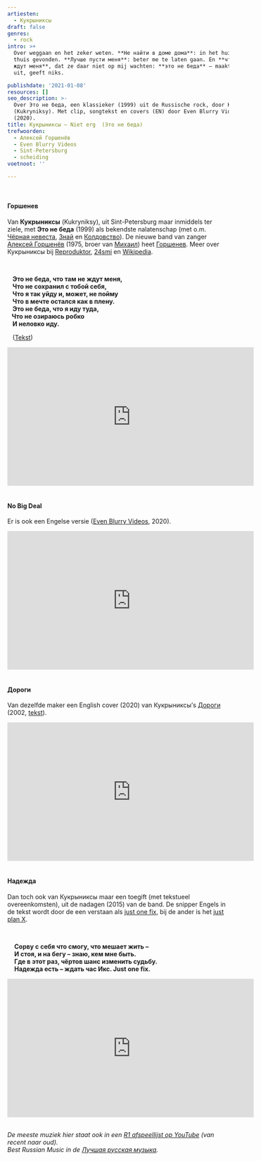 ```yaml
---
artiesten:
  - Кукрыниксы
draft: false
genres:
  - rock
intro: >+
  Over weggaan en het zeker weten. **Не найти в доме дома**: in het huis geen
  thuis gevonden. **Лучше пусти меня**: beter me te laten gaan. En **что там не
  ждут меня**, dat ze daar niet op mij wachten: **это не беда** – maakt niet
  uit, geeft niks. 

publishdate: '2021-01-08'
resources: []
seo_description: >-
  Over Это не беда, een klassieker (1999) uit de Russische rock, door Кукрыниксы
  (Kukryniksy). Met clip, songtekst en covers (EN) door Even Blurry Videos
  (2020).
title: Кукрыниксы – Niet erg  (Это не беда)
trefwoorden:
  - Алексей Горшенёв
  - Even Blurry Videos
  - Sint-Petersburg
  - scheiding
voetnoot: ''

---
```



<br/>

#### Горшенев

Van **Кукрыниксы** (Kukryniksy), uit Sint-Petersburg maar inmiddels ter ziele, met **Это не беда** (1999) als bekendste nalatenschap (met o.m. [Чёрная невеста](https://youtu.be/mzoHLGZ4bnI), [Знай](https://youtu.be/eCuNa2R6LVQ) en [Колдовство](https://youtu.be/V9DselPaUGA)). De nieuwe band van zanger [Алексей Горшенёв](https://ru.wikipedia.org/wiki/%D0%93%D0%BE%D1%80%D1%88%D0%B5%D0%BD%D1%91%D0%B2,_%D0%90%D0%BB%D0%B5%D0%BA%D1%81%D0%B5%D0%B9_%D0%AE%D1%80%D1%8C%D0%B5%D0%B2%D0%B8%D1%87) (1975, broer van [Михаил](https://ru.wikipedia.org/wiki/%D0%93%D0%BE%D1%80%D1%88%D0%B5%D0%BD%D1%91%D0%B2,_%D0%9C%D0%B8%D1%85%D0%B0%D0%B8%D0%BB_%D0%AE%D1%80%D1%8C%D0%B5%D0%B2%D0%B8%D1%87)) heet [Горшенев](https://ru.wikipedia.org/wiki/%D0%93%D0%BE%D1%80%D1%88%D0%B5%D0%BD%D0%B5%D0%B2_(%D0%B3%D1%80%D1%83%D0%BF%D0%BF%D0%B0)). Meer over Кукрыниксы bij [Reproduktor](https://reproduktor.net/gruppa-kukryniksy/), [24smi](https://24smi.org/celebrity/49989-kukryniksy.html) en [Wikipedia](https://ru.wikipedia.org/wiki/%D0%9A%D1%83%D0%BA%D1%80%D1%8B%D0%BD%D0%B8%D0%BA%D1%81%D1%8B_(%D0%B3%D1%80%D1%83%D0%BF%D0%BF%D0%B0)). 

<br/>

&nbsp; &nbsp;**Это не беда, что там не ждут меня,**<br/>&nbsp; &nbsp;**Что не сохранил с тобой себя,**<br/>&nbsp; &nbsp;**Что я так уйду и, может, не пойму**<br/>&nbsp; &nbsp;**Что в мечте остался как в плену.**<br/>&nbsp; &nbsp;**Это не беда, что я иду туда,<br/>&nbsp; &nbsp;Что не озираюсь робко**<br/>&nbsp; &nbsp;**И неловко иду.**


&nbsp; &nbsp;([Tekst](https://genius.com/Kukryniksy-doesnt-matter-lyrics))


<iframe width="560" height="315" src="https://www.youtube.com/embed/ds7J8prCXu8" frameborder="0" allow="accelerometer; autoplay; clipboard-write; encrypted-media; gyroscope; picture-in-picture" allowfullscreen></iframe>


<br/>

<br/>


#### No Big Deal

Er is ook een Engelse versie ([Even Blurry Videos](https://www.youtube.com/c/EvenBlurryVideosss/featured), 2020). 

<iframe width="560" height="315" src="https://www.youtube.com/embed/RvEZ20yZJSw" frameborder="0" allow="accelerometer; autoplay; clipboard-write; encrypted-media; gyroscope; picture-in-picture" allowfullscreen></iframe>

<br/>

<br/>


#### Дороги
Van dezelfde maker een English cover (2020) van Кукрыниксы’s [Дороги](https://youtu.be/L-hQRUSyh08) (2002, [tekst](https://reproduktor.net/gruppa-kukryniksy/dorogi/)).

<iframe width="560" height="315" src="https://www.youtube.com/embed/XWFlXThNwLY" frameborder="0" allow="accelerometer; autoplay; clipboard-write; encrypted-media; gyroscope; picture-in-picture" allowfullscreen></iframe>

<br/>
<br/>

#### Надежда

Dan toch ook van Кукрыниксы maar een toegift (met tekstueel overeenkomsten), uit de nadagen (2015) van de band. De snipper Engels in de tekst wordt door de een verstaan als [just one fix](https://teksty-pesenok.ru/rus-kukryniksy/tekst-pesni-nadezhda/5239418/), bij de ander is het [just plan X](https://text-pesni-perevod.ru/kukryniksy/nadezhda/).

<br/>

&nbsp; &nbsp; **Сорву с себя что смогу, что мешает жить –**<br/>
&nbsp; &nbsp; **И стоя, и на бегу – знаю, кем мне быть.**<br/>
&nbsp; &nbsp; **Где в этот раз, чёртов шанс изменить судьбу.**<br/>
&nbsp; &nbsp; **Надежда есть – ждать час Икс. Just one fix.**<br/>


<iframe width="560" height="315" src="https://www.youtube.com/embed/nI9rCTVFjmA" frameborder="0" allow="accelerometer; autoplay; clipboard-write; encrypted-media; gyroscope; picture-in-picture" allowfullscreen></iframe>


<br/>
<br/>

*De meeste muziek hier staat ook in een [R1 afspeellijst op YouTube](https://www.youtube.com/playlist?list=PLeE-zqOrSLhxfIpK2vuUJNCKSzyVBi0yM) (van recent naar oud).* <br/>
*Best Russian Music in de [Лучшая русская музыка](https://www.youtube.com/playlist?list=PLeE-zqOrSLhxTFYDvlwUu4hYby9DojwoD).*

